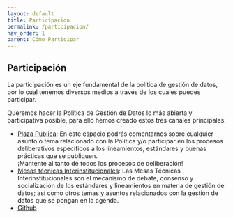 ```yaml
---
layout: default
title: Participacion
permalink: /participacion/
nav_order: 1
parent: Cómo Participar
---
```


<div class="nonfooter text-justify">

<h2>Participación</h2>

<p>La participación es un eje fundamental de la política de gestión de datos, por lo cual tenemos diversos medios a través de los cuales puedes participar. </p>

<p>Queremos hacer la Política de Gestión de Datos lo más abierta y participativa posible, para ello hemos creado estos tres canales principales:</p>

<ul>
<li> <a href="https://gobcdmx.github.io/politicadedatos/plaza-publica/">Plaza Publica</a>: En este espacio podrás comentarnos sobre cualquier asunto o tema relacionado con  la Política y/o participar en los procesos deliberativos específicos a los lineamientos, estándares y buenas prácticas que se publiquen. <br> ¡Mantente al tanto de todos los procesos de deliberación!
</li>
<li><a href="https://gobcdmx.github.io/politicadedatos/mesa_tec/">Mesas técnicas Interinstitucionales</a>: Las Mesas Técnicas Interinstitucionales son el mecanismo de debate, consenso y socialización de los estándares y lineamientos en materia de gestión de datos; así como otros temas y asuntos relacionados con la gestión de datos que se pongan en la agenda.</li>
<li><a href="https://github.com/GobCDMX/politicadedatos">Github</a></li>
</ul>


</div>
